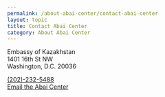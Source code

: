 ```yaml
---
permalink: /about-abai-center/contact-abai-center
layout: topic
title: Contact Abai Center
category: About Abai Center
---
```


Embassy of Kazakhstan <br>
1401 16th St NW<br>
Washington, D.C. 20036<br>
<p>
<a href="tel:202-232-5488">(202)-232-5488</a><br>
<a href="mailto:a.besken@mfa.kz">Email the Abai Center</a>
</p>
